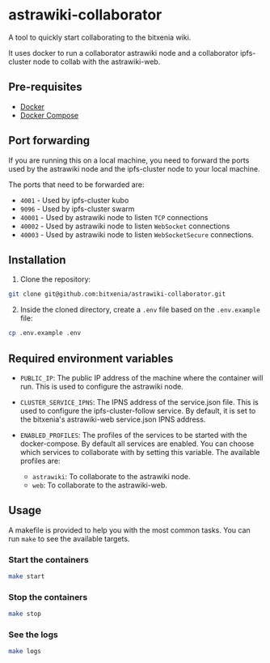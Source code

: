 # astrawiki-collaborator

A tool to quickly start collaborating to the bitxenia wiki.

It uses docker to run a collaborator astrawiki node and a collaborator ipfs-cluster node to collab with the astrawiki-web.

## Pre-requisites

- [Docker](https://docs.docker.com/)
- [Docker Compose](https://docs.docker.com/compose/)

## Port forwarding

If you are running this on a local machine, you need to forward the ports used by the astrawiki node and the ipfs-cluster node to your local machine.

The ports that need to be forwarded are:

- `4001` - Used by ipfs-cluster kubo
- `9096` - Used by ipfs-cluster swarm
- `40001` - Used by astrawiki node to listen `TCP` connections
- `40002` - Used by astrawiki node to listen `WebSocket` connections
- `40003` - Used by astrawiki node to listen `WebSocketSecure` connections.

## Installation

1. Clone the repository:

```bash
git clone git@github.com:bitxenia/astrawiki-collaborator.git
```

2. Inside the cloned directory, create a `.env` file based on the `.env.example` file:

```bash
cp .env.example .env
```

## Required environment variables

- `PUBLIC_IP`: The public IP address of the machine where the container will run. This is used to configure the astrawiki node.

- `CLUSTER_SERVICE_IPNS`: The IPNS address of the service.json file. This is used to configure the ipfs-cluster-follow service. By default, it is set to the bitxenia's astrawiki-web service.json IPNS address.

- `ENABLED_PROFILES`: The profiles of the services to be started with the docker-compose. By default all services are enabled. You can choose which services to collaborate with by setting this variable. The available profiles are:
  - `astrawiki`: To collaborate to the astrawiki node.
  - `web`: To collaborate to the astrawiki-web.

## Usage

A makefile is provided to help you with the most common tasks. You can run `make` to see the available targets.

### Start the containers

```bash
make start
```

### Stop the containers

```bash
make stop
```

### See the logs

```bash
make logs
```
